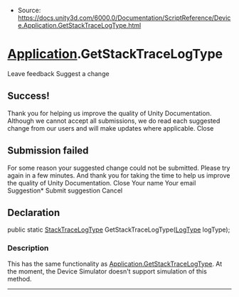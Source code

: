 * Source: https://docs.unity3d.com/6000.0/Documentation/ScriptReference/Device.Application.GetStackTraceLogType.html

#  [Application](https://docs.unity3d.com/6000.0/Documentation/ScriptReference/Device.Application.html).GetStackTraceLogType
Leave feedback
Suggest a change
## Success!
Thank you for helping us improve the quality of Unity Documentation. Although we cannot accept all submissions, we do read each suggested change from our users and will make updates where applicable.
Close
## Submission failed
For some reason your suggested change could not be submitted. Please <a>try again</a> in a few minutes. And thank you for taking the time to help us improve the quality of Unity Documentation.
Close
Your name Your email Suggestion* Submit suggestion
Cancel
## Declaration
public static [StackTraceLogType](https://docs.unity3d.com/6000.0/Documentation/ScriptReference/StackTraceLogType.html) GetStackTraceLogType([LogType](https://docs.unity3d.com/6000.0/Documentation/ScriptReference/LogType.html) logType); 
### Description
This has the same functionality as [Application.GetStackTraceLogType](https://docs.unity3d.com/6000.0/Documentation/ScriptReference/Application.GetStackTraceLogType.html). At the moment, the Device Simulator doesn't support simulation of this method.
* * *
